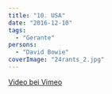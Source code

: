 ```yaml
---
title: "10. USA"
date: "2016-12-10"
tags:
  - "Gerante"
persons:
  - "David Bowie"
coverImage: "24rants_2.jpg"
---
```


<a href="https://vimeo.com/51377976">Video bei Vimeo</a>
